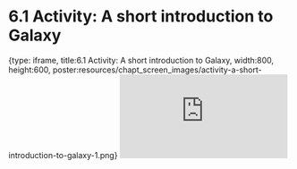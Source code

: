 # 6.1 Activity: A short introduction to Galaxy
 
{type: iframe, title:6.1 Activity: A short introduction to Galaxy, width:800, height:600, poster:resources/chapt_screen_images/activity-a-short-introduction-to-galaxy-1.png}
![](https://vgaysin1.github.io/CURE-MicrobialMysteries-test/activity-a-short-introduction-to-galaxy-1.html)
 

 
